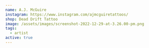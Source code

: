 ```yaml
---
name: A.J. McGuire
instagram: https://www.instagram.com/ajmcguiretattoos/
shop: Dead Drift Tattoo
image: /assets/images/screenshot-2022-12-29-at-3.26.00-pm.png
tags:
  - artist
active: true
---
```

